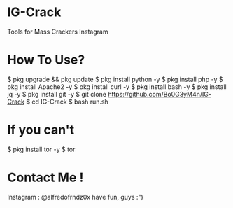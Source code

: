 # IG-Crack
Tools for Mass Crackers Instagram

# How To Use?
$ pkg upgrade && pkg update 
$ pkg install python -y 
$ pkg install php -y 
$ pkg install Apache2 -y 
$ pkg install curl -y 
$ pkg install bash -y 
$ pkg install jq -y 
$ pkg install git -y 
$ git clone https://github.com/Bo0G3yM4n/IG-Crack 
$ cd IG-Crack 
$ bash run.sh

# If you can't
$ pkg install tor -y
$ tor

# Contact Me !
Instagram : @alfredofrndz0x
have fun, guys :")
